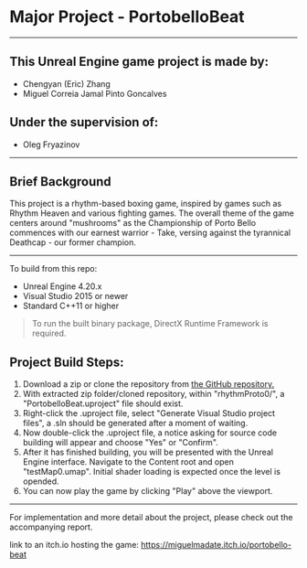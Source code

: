 # Major Project - PortobelloBeat
___

## This Unreal Engine game project is made by:
- Chengyan (Eric) Zhang
- Miguel Correia Jamal Pinto Goncalves

## Under the supervision of:
- Oleg Fryazinov
___

## Brief Background

This project is a rhythm-based boxing game, inspired by games such as Rhythm Heaven and various fighting games. The overall theme of the game centers around "mushrooms" as the Championship of Porto Bello commences with our earnest warrior - Take, versing against the tyrannical Deathcap - our former champion.

___

To build from this repo:
- Unreal Engine 4.20.x
- Visual Studio 2015 or newer
- Standard C++11 or higher

> To run the built binary package, DirectX Runtime Framework is required. 

## Project Build Steps:

1. Download a zip or clone the repository from [the GitHub repository.](https://github.com/RaykoEZ/PortobelloBeat)
2. With extracted zip folder/cloned repository, within "rhythmProto0/", a "PortobelloBeat.uproject" file should exist.
3. Right-click the .uproject file, select "Generate Visual Studio project files", a .sln should be generated after a moment of waiting.
4. Now double-click the .uproject file, a notice asking for source code building will appear and choose "Yes" or "Confirm".
5. After it has finished building, you will be presented with the Unreal Engine interface. Navigate to the Content root and open "testMap0.umap". Initial shader loading is expected once the level is opended.
6. You can now play the game by clicking "Play" above the viewport.

____

For implementation and more detail about the project, please check out the accompanying report.

link to an itch.io hosting the game: https://miguelmadate.itch.io/portobello-beat
